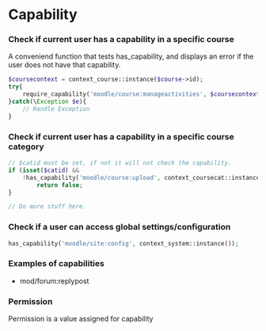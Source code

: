 # Capability

### Check if current user has a capability in a specific course

A conveniend function that tests has\_capability, and displays an error if the user does not have that capability.

```php
$coursecontext = context_course::instance($course->id);
try{
    require_capability('moodle/course:manageactivities', $coursecontext)
}catch(\Exception $e){
    // Handle Exception
}
```

### Check if current user has a capability in a specific course category

```php
// $catid must be set, if not it will not check the capability.
if (isset($catid) && 
    !has_capability('moodle/course:upload', context_coursecat::instance($catid))) {
        return false;
}

// Do more stuff here.
```

### Check if a user can access global settings/configuration

```php
has_capability('moodle/site:config', context_system::instance());
```

### Examples of capabilities

* mod/forum:replypost

### Permission

Permission is a value assigned for capability

